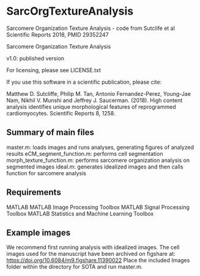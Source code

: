 # SarcOrgTextureAnalysis
Sarcomere Organization Texture Analysis - code from Sutclife et al Scientific Reports 2018, PMID 29352247

Sarcomere Organization Texture Analysis

v1.0: published version

For licensing, please see LICENSE.txt

If you use this software in a scientific publication, please cite:

Matthew D. Sutcliffe, Philip M. Tan, Antonio Fernandez-Perez, Young-Jae Nam, Nikhil V. Munshi and Jeffrey J. Saucerman. (2018). High content analysis identifies unique morphological features of reprogrammed cardiomyocytes. Scientific Reports 8, 1258.

Summary of main files
---------------------
master.m: loads images and runs analyses, generating figures of analyzed results
eCM_segment_function.m: performs cell segmentation
morph_texture_function.m: performs sarcomere organization analysis on segmented images
ideal.m: generates idealized images and then calls function for sarcomere analysis

Requirements
------------
MATLAB
MATLAB Image Processing Toolbox
MATLAB Signal Processing Toolbox
MATLAB Statistics and Machine Learning Toolbox

Example images
--------------
We recommend first running analysis with idealized images. The cell images used for the manuscript have been archived on figshare at:
https://doi.org/10.6084/m9.figshare.11390022
Place the included Images folder within the directory for SOTA and run master.m.
